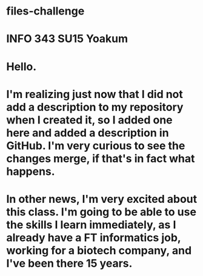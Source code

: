 # files-challenge

# INFO 343 SU15 Yoakum

# Hello. 

# I'm realizing just now that I did not add a description to my repository when I created it, so I added one here and added a description in GitHub. I'm very curious to see the changes merge, if that's in fact what happens. 

# In other news, I'm very excited about this class. I'm going to be able to use the skills I learn immediately, as I already have a FT informatics job, working for a biotech company, and I've been there 15 years.